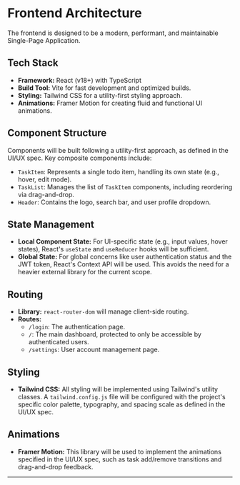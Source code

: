 # Frontend Architecture

The frontend is designed to be a modern, performant, and maintainable Single-Page Application.

## Tech Stack
- **Framework:** React (v18+) with TypeScript
- **Build Tool:** Vite for fast development and optimized builds.
- **Styling:** Tailwind CSS for a utility-first styling approach.
- **Animations:** Framer Motion for creating fluid and functional UI animations.

## Component Structure
Components will be built following a utility-first approach, as defined in the UI/UX spec. Key composite components include:
- `TaskItem`: Represents a single todo item, handling its own state (e.g., hover, edit mode).
- `TaskList`: Manages the list of `TaskItem` components, including reordering via drag-and-drop.
- `Header`: Contains the logo, search bar, and user profile dropdown.

## State Management
- **Local Component State:** For UI-specific state (e.g., input values, hover states), React's `useState` and `useReducer` hooks will be sufficient.
- **Global State:** For global concerns like user authentication status and the JWT token, React's Context API will be used. This avoids the need for a heavier external library for the current scope.

## Routing
- **Library:** `react-router-dom` will manage client-side routing.
- **Routes:**
    - `/login`: The authentication page.
    - `/`: The main dashboard, protected to only be accessible by authenticated users.
    - `/settings`: User account management page.

## Styling
- **Tailwind CSS:** All styling will be implemented using Tailwind's utility classes. A `tailwind.config.js` file will be configured with the project's specific color palette, typography, and spacing scale as defined in the UI/UX spec.

## Animations
- **Framer Motion:** This library will be used to implement the animations specified in the UI/UX spec, such as task add/remove transitions and drag-and-drop feedback.

---
